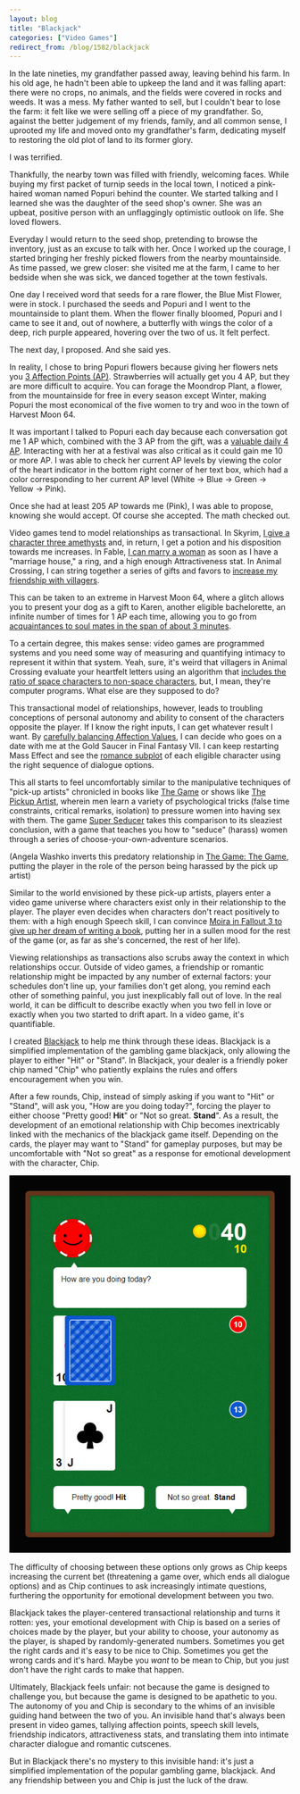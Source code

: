 ```yaml
---
layout: blog
title: "Blackjack"
categories: ["Video Games"]
redirect_from: /blog/1582/blackjack
---
```


In the late nineties, my grandfather passed away, leaving behind his farm. In his old age, he hadn't been able to upkeep the land and it was falling apart: there were no crops, no animals, and the fields were covered in rocks and weeds. It was a mess. My father wanted to sell, but I couldn't bear to lose the farm: it felt like we were selling off a piece of my grandfather. So, against the better judgement of my friends, family, and all common sense, I uprooted my life and moved onto my grandfather's farm, dedicating myself to restoring the old plot of land to its former glory.

I was terrified.

Thankfully, the nearby town was filled with friendly, welcoming faces. While buying my first packet of turnip seeds in the local town, I noticed a pink-haired woman named Popuri behind the counter. We started talking and I learned she was the daughter of the seed shop's owner. She was an upbeat, positive person with an unflaggingly optimistic outlook on life. She loved flowers.

Everyday I would return to the seed shop, pretending to browse the inventory, just as an excuse to talk with her. Once I worked up the courage, I started bringing her freshly picked flowers from the nearby mountainside. As time passed, we grew closer: she visited me at the farm, I came to her bedside when she was sick, we danced together at the town festivals.

One day I received word that seeds for a rare flower, the Blue Mist Flower, were in stock. I purchased the seeds and Popuri and I went to the mountainside to plant them. When the flower finally bloomed, Popuri and I came to see it and, out of nowhere, a butterfly with wings the color of a deep, rich purple appeared, hovering over the two of us. It felt perfect.

The next day, I proposed. And she said yes.

In reality, I chose to bring Popuri flowers because giving her flowers nets you [3 Affection Points (AP)](https://harvestmoon.fandom.com/wiki/Affection_(HM64)). Strawberries will actually get you 4 AP, but they are more difficult to acquire. You can forage the Moondrop Plant, a flower, from the mountainside for free in every season except Winter, making Popuri the most economical of the five women to try and woo in the town of Harvest Moon 64.

It was important I talked to Popuri each day because each conversation got me 1 AP which, combined with the 3 AP from the gift, was a [valuable daily 4 AP](https://gamefaqs.gamespot.com/n64/197528-harvest-moon-64/faqs/41454). Interacting with her at a festival was also critical as it could gain me 10 or more AP. I was able to check her current AP levels by viewing the color of the heart indicator in the bottom right corner of her text box, which had a color corresponding to her current AP level (White → Blue → Green → Yellow → Pink).

Once she had at least 205 AP towards me (Pink), I was able to propose, knowing she would accept. Of course she accepted. The math checked out.

Video games tend to model relationships as transactional. In Skyrim, [I give a character three amethysts](http://elderscrolls.wikia.com/wiki/Sealing_the_Deal) and, in return, I get a potion and his disposition towards me increases. In Fable, [I can marry a woman](https://gamefaqs.gamespot.com/boards/926702-fable-the-lost-chapters/55457408) as soon as I have a "marriage house," a ring, and a high enough Attractiveness stat. In Animal Crossing, I can string together a series of gifts and favors to [increase my friendship with villagers](https://animalcrossing.fandom.com/wiki/Friendship).

This can be taken to an extreme in Harvest Moon 64, where a glitch allows you to present your dog as a gift to Karen, another eligible bachelorette, an infinite number of times for 1 AP each time, allowing you to go from [acquaintances to soul mates in the span of about 3 minutes](https://www.youtube.com/watch?v=mVMMiUh55Xc&t=930).

To a certain degree, this makes sense: video games are programmed systems and you need some way of measuring and quantifying intimacy to represent it within that system. Yeah, sure, it's weird that villagers in Animal Crossing evaluate your heartfelt letters using an algorithm that [includes the ratio of space characters to non-space characters](https://twitter.com/jamchamb_/status/1025977659522789376?s=09), but, I mean, they're computer programs. What else are they supposed to do?

This transactional model of relationships, however, leads to troubling conceptions of personal autonomy and ability to consent of the characters opposite the player. If I know the right inputs, I can get whatever result I want. By [carefully balancing Affection Values](https://gamefaqs.gamespot.com/ps/197341-final-fantasy-vii/faqs/2385), I can decide who goes on a date with me at the Gold Saucer in Final Fantasy VII. I can keep restarting Mass Effect and see the [romance subplot](http://masseffect.wikia.com/wiki/Romance) of each eligible character using the right sequence of dialogue options.

This all starts to feel uncomfortably similar to the manipulative techniques of "pick-up artists" chronicled in books like [The Game](https://en.wikipedia.org/wiki/The_Game:_Penetrating_the_Secret_Society_of_Pickup_Artists) or shows like [The Pickup Artist](https://www.youtube.com/watch?v=3pM77Xt4rVk), wherein men learn a variety of psychological tricks (false time constraints, critical remarks, isolation) to pressure women into having sex with them. The game [Super Seducer](https://www.youtube.com/watch?v=-UXoEEO1qxk) takes this comparison to its sleaziest conclusion, with a game that teaches you how to "seduce" (harass) women through a series of choose-your-own-adventure scenarios.

(Angela Washko inverts this predatory relationship in [The Game: The Game](https://angelawashko.com/section/437138-The-Game-The-Game.html), putting the player in the role of the person being harassed by the pick up artist)

Similar to the world envisioned by these pick-up artists, players enter a video game universe where characters exist only in their relationship to the player. The player even decides when characters don't react positively to them: with a high enough Speech skill, I can convince [Moira in Fallout 3 to give up her dream of writing a book](http://fallout.wikia.com/wiki/Wasteland_Survival_Guide_(quest)), putting her in a sullen mood for the rest of the game (or, as far as she's concerned, the rest of her life).

Viewing relationships as transactions also scrubs away the context in which relationships occur. Outside of video games, a friendship or romantic relationship might be impacted by any number of external factors: your schedules don't line up, your families don't get along, you remind each other of something painful, you just inexplicably fall out of love. In the real world, it can be difficult to describe exactly when you two fell in love or exactly when you two started to drift apart. In a video game, it's quantifiable.

I created [Blackjack](https://loganfranken.itch.io/blackjack) to help me think through these ideas. Blackjack is a simplified implementation of the gambling game blackjack, only allowing the player to either "Hit" or "Stand". In Blackjack, your dealer is a friendly poker chip named "Chip" who patiently explains the rules and offers encouragement when you win.

After a few rounds, Chip, instead of simply asking if you want to "Hit" or "Stand", will ask you, "How are you doing today?", forcing the player to either choose "Pretty good! **Hit**" or "Not so great. **Stand**". As a result, the development of an emotional relationship with Chip becomes inextricably linked with the mechanics of the blackjack game itself. Depending on the cards, the player may want to "Stand" for gameplay purposes, but may be uncomfortable with "Not so great" as a response for emotional development with the character, Chip.

![Screenshot of Blackjack](/blog/images/blackjack.jpg)

The difficulty of choosing between these options only grows as Chip keeps increasing the current bet (threatening a game over, which ends all dialogue options) and as Chip continues to ask increasingly intimate questions, furthering the opportunity for emotional development between you two.

Blackjack takes the player-centered transactional relationship and turns it rotten: yes, your emotional development with Chip is based on a series of choices made by the player, but your ability to choose, your autonomy as the player, is shaped by randomly-generated numbers. Sometimes you get the right cards and it's easy to be nice to Chip. Sometimes you get the wrong cards and it's hard. Maybe you _want_ to be mean to Chip, but you just don't have the right cards to make that happen.

Ultimately, Blackjack feels unfair: not because the game is designed to challenge you, but because the game is designed to be apathetic to you. The autonomy of you and Chip is secondary to the whims of an invisible guiding hand between the two of you. An invisible hand that's always been present in video games, tallying affection points, speech skill levels, friendship indicators, attractiveness stats, and translating them into intimate character dialogue and romantic cutscenes.

But in Blackjack there's no mystery to this invisible hand: it's just a simplified implementation of the popular gambling game, blackjack. And any friendship between you and Chip is just the luck of the draw.
